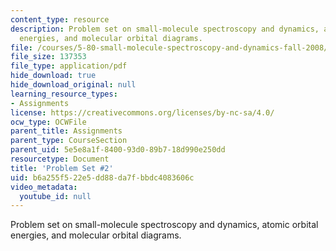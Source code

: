 ```yaml
---
content_type: resource
description: Problem set on small-molecule spectroscopy and dynamics, atomic orbital
  energies, and molecular orbital diagrams.
file: /courses/5-80-small-molecule-spectroscopy-and-dynamics-fall-2008/b6a255f522e5dd88da7fbbdc4083606c_ps2_1996.pdf
file_size: 137353
file_type: application/pdf
hide_download: true
hide_download_original: null
learning_resource_types:
- Assignments
license: https://creativecommons.org/licenses/by-nc-sa/4.0/
ocw_type: OCWFile
parent_title: Assignments
parent_type: CourseSection
parent_uid: 5e5e8a1f-8400-93d0-89b7-18d990e250dd
resourcetype: Document
title: 'Problem Set #2'
uid: b6a255f5-22e5-dd88-da7f-bbdc4083606c
video_metadata:
  youtube_id: null
---
```

Problem set on small-molecule spectroscopy and dynamics, atomic orbital energies, and molecular orbital diagrams.